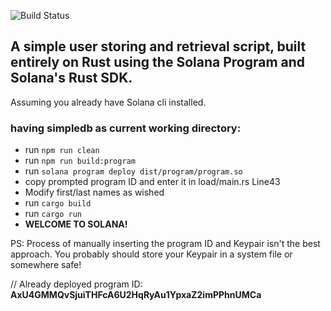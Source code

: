 ![Build Status](https://img.shields.io/badge/simple-db-brightgreen)

## A simple user storing and retrieval script, built entirely on Rust using the Solana Program and Solana's Rust SDK.
Assuming you already have Solana cli installed.
### having **simpledb** as current working directory:
- run `npm run clean`
- run `npm run build:program`
- run `solana program deploy dist/program/program.so`
- copy prompted program ID and enter it in load/main.rs Line43
- Modify first/last names as wished
- run `cargo build`
- run `cargo run`
- **WELCOME TO SOLANA!**

PS: Process of manually inserting the program ID and Keypair isn't the best approach. You probably should store your Keypair in a system file or somewhere safe!

// Already deployed program ID: **AxU4GMMQvSjuiTHFcA6U2HqRyAu1YpxaZ2imPPhnUMCa**
